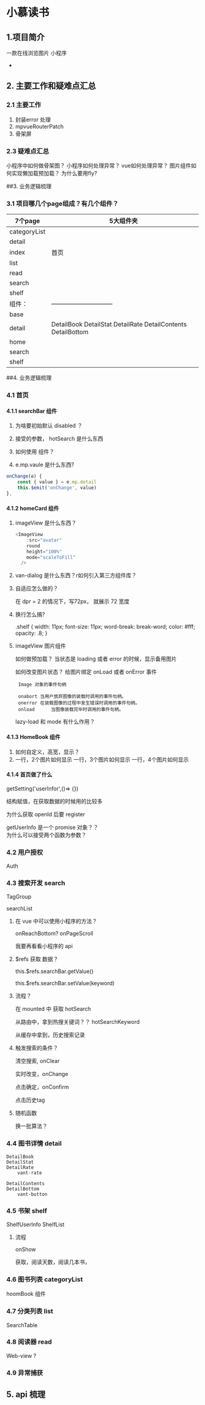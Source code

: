 # 小慕读书



## 1.项目简介

一款在线浏览图片 小程序

+ 


## 2. 主要工作和疑难点汇总

### 2.1 主要工作

1. 封装error 处理
2. mpvueRouterPatch
3. 骨架屏




### 2.3 疑难点汇总

小程序中如何做骨架图？
小程序如何处理异常？
vue如何处理异常？
图片组件如何实现懒加载预加载？
为什么要用fly? 
      		

##3. 业务逻辑梳理
### 3.1 项目哪几个page组成？有几个组件？  
	
| 7个page  | 5大组件夹 |
|  ----  | ----  |
| categoryList  | |
| detail |  |
| index | 首页 |
| list |  |
| read  |  |
| search |  |
| shelf |   |
| 组件： |  —————————— |
| base |  |
| detail |  DetailBook	DetailStat	DetailRate DetailContents DetailBottom	 |
| home |  |
| search | |
| shelf | |
	

##4. 业务逻辑梳理
### 4.1 首页 

#### 4.1.1 searchBar 组件
	
1. 为啥要初始默认 disabled	？  
2. 接受的参数， hotSearch 是什么东西   
3. 如何使用 <van-icon> 组件？

4. e.mp.vaule 是什么东西?


```javascript
onChange(e) {
	const { value } = e.mp.detail
	this.$emit('onChange', value)
},
```

#### 4.1.2 homeCard 组件

1. imageView 是什么东西？

	```javascript
	<ImageView
	    :src="avatar"
	    round
	    height="100%"
	    mode="scaleToFill"
	  />
	```
2. van-dialog 是什么东西？r如何引入第三方组件库？

	<van-dialog id="van-dialog"></van-dialog>

3. 自适应怎么做的？

	在 dpr = 2 的情况下，写72px， 就展示 72 宽度
4. 换行怎么搞?

	.shelf {
	    width: 11px;
	    font-size: 11px;
	    word-break: break-word;
	    color: #fff;
	    opacity: .8;
	  }


5. imageView 图片组件
	
	如何做预加载？
	当状态是 loading 或者 error 的时候，显示备用图片
	
	如何改变图片状态？
	给图片绑定 onLoad 或者 onError 事件
		
		Image 对象的事件句柄

		onabort	当用户放弃图像的装载时调用的事件句柄。
		onerror	在装载图像的过程中发生错误时调用的事件句柄。
		onload		当图像装载完毕时调用的事件句柄。
		
	lazy-load 和 mode 有什么作用？
	

#### 4.1.3 HomeBook 组件

1. 如何自定义，高宽，显示？
2. 一行，2个图片如何显示
	一行，3个图片如何显示
	一行，4个图片如何显示
	

#### 4.1.4 首页做了什么

getSetting('userInfor',()=> {})

结构赋值，在获取数据的时候用的比较多

为什么获取 openId 后要 register


getUserInfo 是一个 promise 对象？？  
为什么可以接受两个函数为参数？



### 4.2 用户授权

Auth

### 4.3 搜索开发 search

TagGroup

searchList


1. 在 vue 中可以使用小程序的方法？

	onReachBottom?
	onPageScroll
	
	我要再看看小程序的 api
	
	
2. $refs 获取 数据？

	this.$refs.searchBar.getValue()

	this.$refs.searchBar.setValue(keyword)
	
3. 流程？
	
	在 mounted 中 获取 hotSearch
	
	从路由中，拿到热搜关键词？？ hotSearchKeyword
	
	从缓存中拿到，历史搜索记录
	
4. 触发搜索的条件？

	清空搜索, onClear
	
	实时改变，onChange
	
	点击确定，onConfirm
	
	点击历史tag
	
	
5. 随机函数
	
	换一批算法？
	

### 4.4 图书详情  detail

	DetailBook	
	DetailStat	
	DetailRate	
		vant-rate 
		
	DetailContents	
	DetailBottom		
		vant-button

### 4.5 书架  shelf

ShelfUserInfo
ShelfList

1. 流程
	
	onShow 
	
	获取，阅读天数，阅读几本书，


### 4.6 图书列表  categoryList
hoomBook 组件

### 4.7 分类列表 list
SearchTable

### 4.8 阅读器 read

Web-view ?












### 4.9 异常捕获




## 5. api 梳理








